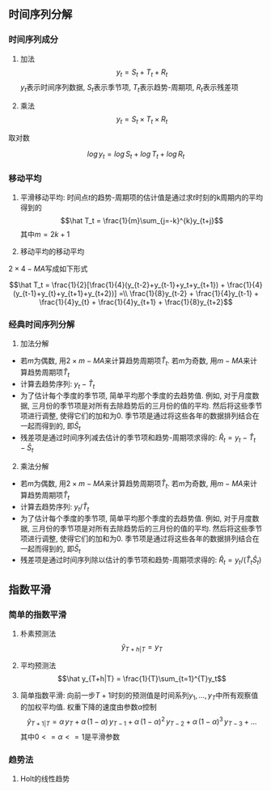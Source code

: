 

## 时间序列分解

### 时间序列成分
1. 加法
$$y_t = S_t + T_t + R_t$$
$y_t$表示时间序列数据, $S_t$表示季节项, $T_t$表示趋势-周期项, $R_t$表示残差项

2. 乘法
$$y_t = S_t \times T_t \times R_t$$

取对数

$$log \, y_t = log \, S_t + log \, T_t + log \, R_t$$

### 移动平均
1. 平滑移动平均: 时间点$t$的趋势-周期项的估计值是通过求$t$时刻的k周期内的平均得到的
$$\hat T_t = \frac{1}{m}\sum_{j=-k}^{k}y_{t+j}$$
其中$m=2k+1$

2. 移动平均的移动平均

$2 \times 4-MA$写成如下形式

$$\hat T_t = \frac{1}{2}[\frac{1}{4}(y_{t-2}+y_{t-1}+y_t+y_{t+1}) + \frac{1}{4}(y_{t-1}+y_{t}+y_{t+1}+y_{t+2})] =\\
\frac{1}{8}y_{t-2} + \frac{1}{4}y_{t-1} + \frac{1}{4}y_{t} + \frac{1}{4}y_{t+1} + \frac{1}{8}y_{t+2}$$

### 经典时间序列分解
1. 加法分解
- 若$m$为偶数, 用$2 \times m-MA$来计算趋势周期项$\hat T_t$. 若$m$为奇数, 用$m-MA$来计算趋势周期项$\hat T_t$
- 计算去趋势序列: $y_t-\hat T_t$
- 为了估计每个季度的季节项, 简单平均那个季度的去趋势值. 例如, 对于月度数据, 三月份的季节项是对所有去除趋势后的三月份的值的平均. 然后将这些季节项进行调整, 使得它们的加和为0. 季节项是通过将这些各年的数据排列结合在一起而得到的, 即$\hat S_t$
- 残差项是通过时间序列减去估计的季节项和趋势-周期项求得的: $\hat R_t = y_t - \hat T_t - \hat S_t$

2. 乘法分解
- 若$m$为偶数, 用$2 \times m-MA$来计算趋势周期项$\hat T_t$. 若$m$为奇数, 用$m-MA$来计算趋势周期项$\hat T_t$
- 计算去趋势序列: $y_t/\hat T_t$
- 为了估计每个季度的季节项, 简单平均那个季度的去趋势值. 例如, 对于月度数据, 三月份的季节项是对所有去除趋势后的三月份的值的平均. 然后将这些季节项进行调整, 使得它们的加和为0. 季节项是通过将这些各年的数据排列结合在一起而得到的, 即$\hat S_t$
- 残差项是通过时间序列除以估计的季节项和趋势-周期项求得的: $\hat R_t = y_t / (\hat T_t \hat S_t)$


## 指数平滑

### 简单的指数平滑
1. 朴素预测法
$$\hat y_{T+h|T} = y_T$$

2. 平均预测法
$$\hat y_{T+h|T} = \frac{1}{T}\sum_{t=1}^{T}y_t$$

3. 简单指数平滑: 向前一步$T+1$时刻的预测值是时间系列$y_1,...,y_T$中所有观察值的加权平均值. 权重下降的速度由参数$\alpha$控制
$$\hat y_{T+1|T} = \alpha \, y_T + \alpha \, (1 - \alpha) \, y_{T-1} + \alpha \, (1 - \alpha)^2 \, y_{T-2} + \alpha \, (1 - \alpha)^3 \, y_{T-3} + ...$$
其中$0<=\alpha<=1$是平滑参数

### 趋势法
1. Holt的线性趋势